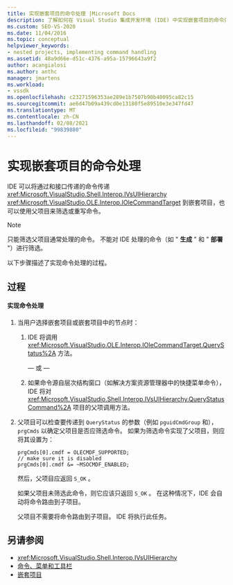 ```yaml
---
title: 实现嵌套项目的命令处理 |Microsoft Docs
description: 了解如何在 Visual Studio 集成开发环境 (IDE) 中实现嵌套项目的命令处理。
ms.custom: SEO-VS-2020
ms.date: 11/04/2016
ms.topic: conceptual
helpviewer_keywords:
- nested projects, implementing command handling
ms.assetid: 48a9d66e-d51c-4376-a95a-15796643a9f2
author: acangialosi
ms.author: anthc
manager: jmartens
ms.workload:
- vssdk
ms.openlocfilehash: c23271596353ae289e1b7507b90b40095ca82c15
ms.sourcegitcommit: ae6d47b09a439cd0e13180f5e89510e3e347fd47
ms.translationtype: MT
ms.contentlocale: zh-CN
ms.lasthandoff: 02/08/2021
ms.locfileid: "99839880"
---
```

# <a name="implementing-command-handling-for-nested-projects"></a>实现嵌套项目的命令处理
IDE 可以将通过和接口传递的命令传递 <xref:Microsoft.VisualStudio.Shell.Interop.IVsUIHierarchy> <xref:Microsoft.VisualStudio.OLE.Interop.IOleCommandTarget> 到嵌套项目，也可以使用父项目来筛选或重写命令。

> [!NOTE]
> 只能筛选父项目通常处理的命令。 不能对 IDE 处理的命令（如 " **生成** " 和 " **部署** "）进行筛选。

 以下步骤描述了实现命令处理的过程。

## <a name="procedures"></a>过程

#### <a name="to-implement-command-handling"></a>实现命令处理

1. 当用户选择嵌套项目或嵌套项目中的节点时：

   1. IDE 将调用 <xref:Microsoft.VisualStudio.OLE.Interop.IOleCommandTarget.QueryStatus%2A> 方法。

      — 或 —

   2. 如果命令源自层次结构窗口（如解决方案资源管理器中的快捷菜单命令），IDE 将对 <xref:Microsoft.VisualStudio.Shell.Interop.IVsUIHierarchy.QueryStatusCommand%2A> 项目的父项调用方法。

2. 父项目可以检查要传递到 `QueryStatus` 的参数（例如 `pguidCmdGroup` 和）， `prgCmds` 以确定父项目是否应筛选命令。 如果为筛选命令实现了父项目，则应将其设置为：

   ```
   prgCmds[0].cmdf = OLECMDF_SUPPORTED;
   // make sure it is disabled
   prgCmds[0].cmdf &= ~MSOCMDF_ENABLED;
   ```

    然后，父项目应返回 `S_OK` 。

    如果父项目未筛选此命令，则它应该只返回 `S_OK` 。 在这种情况下，IDE 会自动将命令路由到子项目。

    父项目不需要将命令路由到子项目。 IDE 将执行此任务。

## <a name="see-also"></a>另请参阅
- <xref:Microsoft.VisualStudio.Shell.Interop.IVsUIHierarchy>
- [命令、菜单和工具栏](../../extensibility/internals/commands-menus-and-toolbars.md)
- [嵌套项目](../../extensibility/internals/nesting-projects.md)
